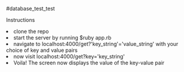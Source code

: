 #database_test_test

Instructions<br>
<li>clone the repo
<li>start the server by running $ruby app.rb
<li>navigate to localhost:4000/get?'key_string'='value_string' with your choice of key and value pairs
<li>now visit localhost:4000/get?key='key_string'
<li>Voila! The screen now displays the value of the key-value pair
